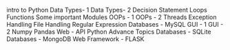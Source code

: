 intro to Python
Data Types- 1
Data Types- 2
Decision Statement
Loops
Functions
Some important Modules
OOPs - 1
OOPs - 2
Threads
Exception Handling
File Handling
Regular Expression
Databases - MySQL
GUI - 1
GUI - 2
Numpy
Pandas
Web - API
Python Advance Topics
Databases - SQLite
Databases - MongoDB
Web Framework - FLASK
